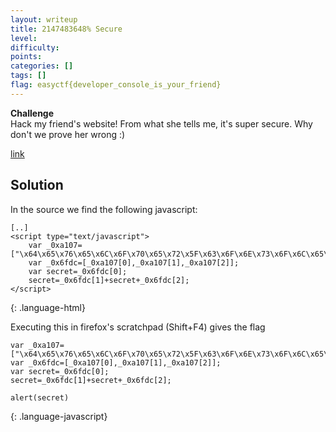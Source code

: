 ```yaml
---
layout: writeup
title: 2147483648% Secure
level: 
difficulty: 
points: 
categories: []
tags: []
flag: easyctf{developer_console_is_your_friend}
---
```

**Challenge**  
Hack my friend's website! From what she tells me, it's super secure. Why
don't we prove her wrong :)

[link][1]

## Solution

In the source we find the following javascript:

    [..]
    <script type="text/javascript">
        var _0xa107=["\x64\x65\x76\x65\x6C\x6F\x70\x65\x72\x5F\x63\x6F\x6E\x73\x6F\x6C\x65\x5F\x69\x73\x5F\x79\x6F\x75\x72\x5F\x66\x72\x69\x65\x6E\x64","\x65\x61\x73\x79\x63\x74\x66\x7B","\x7D"];
        var _0x6fdc=[_0xa107[0],_0xa107[1],_0xa107[2]];
        var secret=_0x6fdc[0];
        secret=_0x6fdc[1]+secret+_0x6fdc[2];
    </script>
{: .language-html}

Executing this in firefox's scratchpad (Shift+F4) gives the flag

    var _0xa107=["\x64\x65\x76\x65\x6C\x6F\x70\x65\x72\x5F\x63\x6F\x6E\x73\x6F\x6C\x65\x5F\x69\x73\x5F\x79\x6F\x75\x72\x5F\x66\x72\x69\x65\x6E\x64","\x65\x61\x73\x79\x63\x74\x66\x7B","\x7D"];
    var _0x6fdc=[_0xa107[0],_0xa107[1],_0xa107[2]];
    var secret=_0x6fdc[0];
    secret=_0x6fdc[1]+secret+_0x6fdc[2];
    
    alert(secret)
{: .language-javascript}



[1]: https://www.easyctf.com/static/problems/intro-js/index.html
